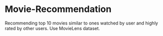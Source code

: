 # Movie-Recommendation
Recommending top 10 movies similar to ones watched by user and highly rated by other users. Use MovieLens dataset.
